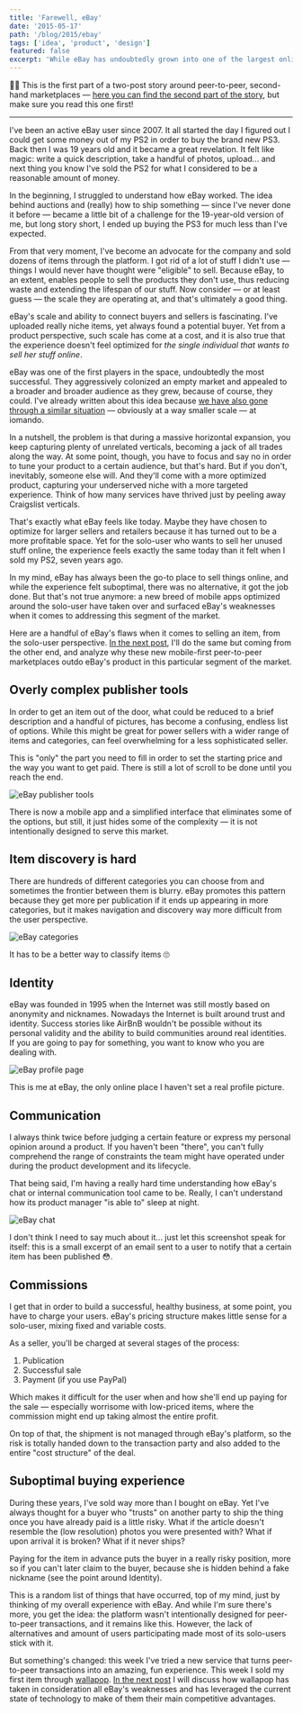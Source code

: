 ```yaml
---
title: 'Farewell, eBay'
date: '2015-05-17'
path: '/blog/2015/ebay'
tags: ['idea', 'product', 'design']
featured: false
excerpt: 'While eBay has undoubtedly grown into one of the largest online marketplaces, it has done it at the expense of becoming a jack of all trades, but master of none. Delivering a poor experience for solo-users wanting to sell their stuff.'
---
```


🙋‍♂️ This is the first part of a two-post story around peer-to-peer, second-hand marketplaces — [here you can find the second part of the story](/blog/2015/wallapop), but make sure you read this one first!

---

I've been an active eBay user since 2007. It all started the day I figured out I could get some money out of my PS2 in order to buy the brand new PS3. Back then I was 19 years old and it became a great revelation. It felt like magic: write a quick description, take a handful of photos, upload... and next thing you know I've sold the PS2 for what I considered to be a reasonable amount of money.

In the beginning, I struggled to understand how eBay worked. The idea behind auctions and (really) how to ship something — since I've never done it before — became a little bit of a challenge for the 19-year-old version of me, but long story short, I ended up buying the PS3 for much less than I've expected.

From that very moment, I've become an advocate for the company and sold dozens of items through the platform. I got rid of a lot of stuff I didn't use — things I would never have thought were "eligible" to sell. Because eBay, to an extent, enables people to sell the products they don't use, thus reducing waste and extending the lifespan of our stuff. Now consider — or at least guess — the scale they are operating at, and that's ultimately a good thing.

eBay's scale and ability to connect buyers and sellers is fascinating. I've uploaded really niche items, yet always found a potential buyer. Yet from a product perspective, such scale has come at a cost, and it is also true that the experience doesn't feel optimized for _the single individual that wants to sell her stuff online_.

eBay was one of the first players in the space, undoubtedly the most successful. They aggressively colonized an empty market and appealed to a broader and broader audience as they grew, because of course, they could. I've already written about this idea because [we have also gone through a similar situation](/blog/2014/overcoming-focus) — obviously at a way smaller scale — at iomando.

In a nutshell, the problem is that during a massive horizontal expansion, you keep capturing plenty of unrelated verticals, becoming a jack of all trades along the way. At some point, though, you have to focus and say no in order to tune your product to a certain audience, but that's hard. But if you don't, inevitably, someone else will. And they'll come with a more optimized product, capturing your underserved niche with a more targeted experience. Think of how many services have thrived just by peeling away Craigslist verticals.

That's exactly what eBay feels like today. Maybe they have chosen to optimize for larger sellers and retailers because it has turned out to be a more profitable space. Yet for the solo-user who wants to sell her unused stuff online, the experience feels exactly the same today than it felt when I sold my PS2, seven years ago.

In my mind, eBay has always been the go-to place to sell things online, and while the experience felt suboptimal, there was no alternative, it got the job done. But that's not true anymore: a new breed of mobile apps optimized around the solo-user have taken over and surfaced eBay's weaknesses when it comes to addressing this segment of the market.

Here are a handful of eBay's flaws when it comes to selling an item, from the solo-user perspective. [In the next post](/blog/2015/wallapop), I'll do the same but coming from the other end, and analyze why these new mobile-first peer-to-peer marketplaces outdo eBay's product in this particular segment of the market.

## Overly complex publisher tools

In order to get an item out of the door, what could be reduced to a brief description and a handful of pictures, has become a confusing, endless list of options. While this might be great for power sellers with a wider range of items and categories, can feel overwhelming for a less sophisticated seller.

This is "only" the part you need to fill in order to set the starting price and the way you want to get paid. There is still a lot of scroll to be done until you reach the end.

![eBay publisher tools](../../images/ebay-publisher-tools.jpg 'eBay publisher tools')

There is now a mobile app and a simplified interface that eliminates some of the options, but still, it just hides some of the complexity — it is not intentionally designed to serve this market.

## Item discovery is hard

There are hundreds of different categories you can choose from and sometimes the frontier between them is blurry. eBay promotes this pattern because they get more per publication if it ends up appearing in more categories, but it makes navigation and discovery way more difficult from the user perspective.

![eBay categories](../../images/ebay-categories.jpg 'eBay categories')

It has to be a better way to classify items 🙄

## Identity

eBay was founded in 1995 when the Internet was still mostly based on anonymity and nicknames. Nowadays the Internet is built around trust and identity. Success stories like AirBnB wouldn't be possible without its personal validity and the ability to build communities around real identities. If you are going to pay for something, you want to know who you are dealing with.

![eBay profile page](../../images/ebay-profile.jpg 'eBay profile page')

This is me at eBay, the only online place I haven't set a real profile picture.

## Communication

I always think twice before judging a certain feature or express my personal opinion around a product. If you haven't been "there", you can't fully comprehend the range of constraints the team might have operated under during the product development and its lifecycle.

That being said, I'm having a really hard time understanding how eBay's chat or internal communication tool came to be. Really, I can't understand how its product manager "is able to" sleep at night.

![eBay chat](../../images/ebay-chat.jpg 'eBay chat')

I don't think I need to say much about it... just let this screenshot speak for itself: this is a small excerpt of an email sent to a user to notify that a certain item has been published 😳.

## Commissions

I get that in order to build a successful, healthy business, at some point, you have to charge your users. eBay's pricing structure makes little sense for a solo-user, mixing fixed and variable costs.

As a seller, you'll be charged at several stages of the process:

1. Publication
2. Successful sale
3. Payment (if you use PayPal)

Which makes it difficult for the user when and how she'll end up paying for the sale — especially worrisome with low-priced items, where the commission might end up taking almost the entire profit.

On top of that, the shipment is not managed through eBay's platform, so the risk is totally handed down to the transaction party and also added to the entire "cost structure" of the deal.

## Suboptimal buying experience

During these years, I've sold way more than I bought on eBay. Yet I've always thought for a buyer who "trusts" on another party to ship the thing once you have already paid is a little risky. What if the article doesn't resemble the (low resolution) photos you were presented with? What if upon arrival it is broken? What if it never ships?

Paying for the item in advance puts the buyer in a really risky position, more so if you can't later claim to the buyer, because she is hidden behind a fake nickname (see the point around Identity).

This is a random list of things that have occurred, top of my mind, just by thinking of my overall experience with eBay. And while I'm sure there's more, you get the idea: the platform wasn't intentionally designed for peer-to-peer transactions, and it remains like this. However, the lack of alternatives and amount of users participating made most of its solo-users stick with it.

But something's changed: this week I've tried a new service that turns peer-to-peer transactions into an amazing, fun experience. This week I sold my first item through [wallapop](https://www.wallapop.com). [In the next post](/blog/2015/wallapop) I will discuss how wallapop has taken in consideration all eBay's weaknesses and has leveraged the current state of technology to make of them their main competitive advantages.
